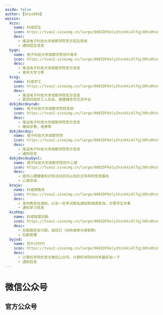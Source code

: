 ```yaml
---
aside: false
author: [Dnyo666]
weixin:
  kczs:
    name: 科成招生
    icon: https://tvax2.sinaimg.cn/large/008IDFKely1hznkki4lfqj30hs0hs0to.jpg
    desc:
      - 推送电子科技大学成都学院官方招生信息
      - 通知招生信息
  byqn:
    name: 电子科技大学成都学院百叶青年
    icon: https://tvax2.sinaimg.cn/large/008IDFKely1hznkki4lfqj30hs0hs0to.jpg
    desc:
      - 推送电子科技大学成都学院官方信息
      - 青年大学习等
  kcxg:
    name: 科成学工
    icon: https://tvax2.sinaimg.cn/large/008IDFKely1hznkki4lfqj30hs0hs0to.jpg
    desc:
      - 推送电子科技大学成都学院官方信息
      - 展现科成学工人风采，搭建辅导员交流平台
  dzkjdxcdxycwb:
    name: 电子科技大学成都学院财务部
    icon: https://tvax2.sinaimg.cn/large/008IDFKely1hznkki4lfqj30hs0hs0to.jpg
    desc:
      - 推送电子科技大学成都学院官方信息
      - 缴纳学费，电费等
  dzkjdxcdxy:
    name: 电子科技大学成都学院
    icon: https://tvax2.sinaimg.cn/large/008IDFKely1hznkki4lfqj30hs0hs0to.jpg
    desc:
      - 推送电子科技大学成都学院官方信息
      - 通知信息
  dzkjdxcdxybyxl:
    name: 电子科技大学成都学院百叶心理
    icon: https://tvax2.sinaimg.cn/large/008IDFKely1hznkki4lfqj30hs0hs0to.jpg
    desc:
      - 提供心理健康知识和活动资讯以及形式多样的信息服务
      - 心理咨询
  kcwjw:
    name: 科成微教务
    icon: https://tvax2.sinaimg.cn/large/008IDFKely1hznkki4lfqj30hs0hs0to.jpg
    desc:
      - 发布教务处通知，以及一些考试报名通知和成绩查询，方便学生办事
      - 通知学习信息
  kczhhq:
    name: 科成智慧后勤
    icon: https://tvax2.sinaimg.cn/large/008IDFKely1hznkki4lfqj30hs0hs0to.jpg
    desc:
      - 后勤服务有问题，就找它（俗称维修与宿管群）
      - 后勤管理
  byjsd:
    name: 百叶计时代
    icon: https://tvax2.sinaimg.cn/large/008IDFKely1hznkki4lfqj30hs0hs0to.jpg
    desc:
      - 计算机学院的官方微信公众号，计算机学院的同学最好加一下
      - 通知信息
---
```


<script setup>
import AppList from "/.vitepress/components/AppList.vue";
</script>

# 微信公众号

## 官方公众号

<AppList :data="$frontmatter.weixin" />